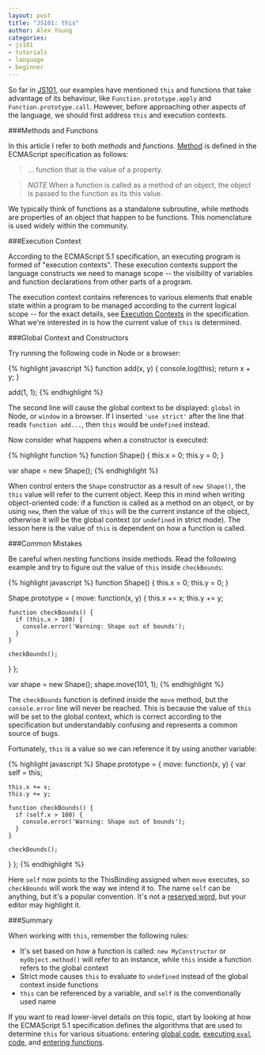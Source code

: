 ```yaml
---
layout: post
title: "JS101: this"
author: Alex Young
categories: 
- js101
- tutorials
- language
- beginner
---
```


So far in [JS101](http://dailyjs.com/tags.html#js101), our examples have mentioned `this` and functions that take advantage of its behaviour, like `Function.prototype.apply` and `Function.prototype.call`.  However, before approaching other aspects of the language, we should first address `this` and execution contexts.

###Methods and Functions

In this article I refer to both _methods_ and _functions_.  [Method](http://es5.github.com/#x4.3.27) is defined in the ECMAScript specification as follows:

> ... function that is the value of a property.

> *NOTE* When a function is called as a method of an object, the object is passed to the function as its this value.

We typically think of functions as a standalone subroutine, while methods are properties of an object that happen to be functions.  This nomenclature is used widely within the community.

###Execution Context

According to the ECMAScript 5.1 specification, an executing program is formed of "execution contexts".  These execution contexts support the language constructs we need to manage scope -- the visibility of variables and function declarations from other parts of a program.

The execution context contains references to various elements that enable state within a program to be managed according to the current logical scope -- for the exact details, see [Execution Contexts](http://es5.github.com/#x10.3) in the specification.  What we're interested in is how the current value of `this` is determined.

###Global Context and Constructors

Try running the following code in Node or a browser:

{% highlight javascript %}
function add(x, y) {
  console.log(this);
  return x + y;
}

add(1, 1);
{% endhighlight %}

The second line will cause the global context to be displayed: `global` in Node, or `window` in a browser.  If I inserted `'use strict'` after the line that reads `function add...`, then `this` would be `undefined` instead.

Now consider what happens when a constructor is executed:

{% highlight function %}
function Shape() {
  this.x = 0;
  this.y = 0;
}

var shape = new Shape();
{% endhighlight %}

When control enters the `Shape` constructor as a result of `new Shape()`, the `this` value will refer to the current object.  Keep this in mind when writing object-oriented code: if a function is called as a method on an object, or by using `new`, then the value of `this` will be the current instance of the object, otherwise it will be the global context (or `undefined` in strict mode).  The lesson here is the value of `this` is dependent on how a function is called.

###Common Mistakes

Be careful when nesting functions inside methods.  Read the following example and try to figure out the value of `this` inside `checkBounds`:

{% highlight javascript %}
function Shape() {
  this.x = 0;
  this.y = 0;
}

Shape.prototype = {
  move: function(x, y) {
    this.x += x;
    this.y += y;

    function checkBounds() {
      if (this.x > 100) {
        console.error('Warning: Shape out of bounds');
      }
    }

    checkBounds();
  }
};

var shape = new Shape();
shape.move(101, 1);
{% endhighlight %}

The `checkBounds` function is defined inside the `move` method, but the `console.error` line will never be reached.  This is because the value of `this` will be set to the global context, which is correct according to the specification but understandably confusing and represents a common source of bugs.

Fortunately, `this` is a value so we can reference it by using another variable:

{% highlight javascript %}
Shape.prototype = {
  move: function(x, y) {
    var self = this;

    this.x += x;
    this.y += y;

    function checkBounds() {
      if (self.x > 100) {
        console.error('Warning: Shape out of bounds');
      }
    }

    checkBounds();
  }
};
{% endhighlight %}

Here `self` now points to the ThisBinding assigned when `move` executes, so `checkBounds` will work the way we intend it to.  The name `self` can be anything, but it's a popular convention.  It's not a [reserved word](https://developer.mozilla.org/en/JavaScript/Reference/Reserved_Words), but your editor may highlight it.

###Summary

When working with `this`, remember the following rules:

* It's set based on how a function is called: `new MyConstructor` or `myObject.method()` will refer to an instance, while `this` inside a function refers to the global context
* Strict mode causes `this` to evaluate to `undefined` instead of the global context inside functions
* `this` can be referenced by a variable, and `self` is the conventionally used name

If you want to read lower-level details on this topic, start by looking at how the ECMAScript 5.1 specification defines the algorithms that are used to determine `this` for various situations: entering [global code](http://es5.github.com/#x10.4.1), [executing `eval` code](http://es5.github.com/#x10.4.2), and [entering functions](http://es5.github.com/#x10.4.3).
